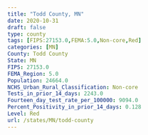 ```yaml
---
title: "Todd County, MN"
date: 2020-10-31
draft: false
type: county
tags: [FIPS:27153.0,FEMA:5.0,Non-core,Red]
categories: [MN]
County: Todd County
State: MN
FIPS: 27153.0
FEMA_Region: 5.0
Population: 24664.0
NCHS_Urban_Rural_Classification: Non-core
Tests_in_prior_14_days: 2243.0
Fourteen_day_test_rate_per_100000: 9094.0
Percent_Positivity_in_prior_14_days: 0.128
Level: Red
url: /states/MN/todd-county
---
```




